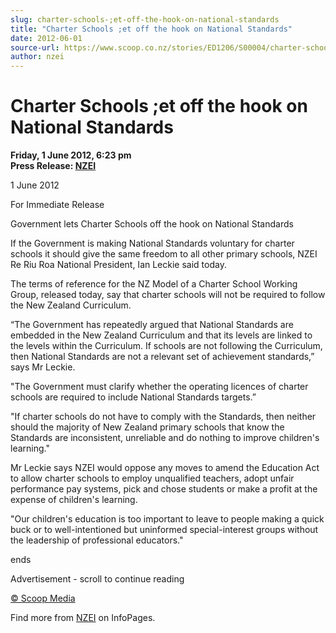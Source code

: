 ```yaml
---
slug: charter-schools-;et-off-the-hook-on-national-standards
title: "Charter Schools ;et off the hook on National Standards"
date: 2012-06-01
source-url: https://www.scoop.co.nz/stories/ED1206/S00004/charter-schools-et-off-the-hook-on-national-standards.htm
author: nzei
---
```

Charter Schools ;et off the hook on National Standards
======================================================

**Friday, 1 June 2012, 6:23 pm**  
**Press Release: [NZEI](https://info.scoop.co.nz/NZEI)**

1 June 2012

For Immediate Release

Government lets Charter Schools off the hook on National Standards

If the Government is making National Standards voluntary for charter schools it should give the same freedom to all other primary schools, NZEI Re Riu Roa National President, Ian Leckie said today.

The terms of reference for the NZ Model of a Charter School Working Group, released today, say that charter schools will not be required to follow the New Zealand Curriculum.

“The Government has repeatedly argued that National Standards are embedded in the New Zealand Curriculum and that its levels are linked to the levels within the Curriculum. If schools are not following the Curriculum, then National Standards are not a relevant set of achievement standards,” says Mr Leckie.

"The Government must clarify whether the operating licences of charter schools are required to include National Standards targets.”

"If charter schools do not have to comply with the Standards, then neither should the majority of New Zealand primary schools that know the Standards are inconsistent, unreliable and do nothing to improve children's learning."

Mr Leckie says NZEI would oppose any moves to amend the Education Act to allow charter schools to employ unqualified teachers, adopt unfair performance pay systems, pick and chose students or make a profit at the expense of children's learning.

"Our children's education is too important to leave to people making a quick buck or to well-intentioned but uninformed special-interest groups without the leadership of professional educators."

ends

Advertisement - scroll to continue reading





[© Scoop Media](http://www.scoop.co.nz/about/terms.html)

Find more from [NZEI](https://info.scoop.co.nz/NZEI) on InfoPages.